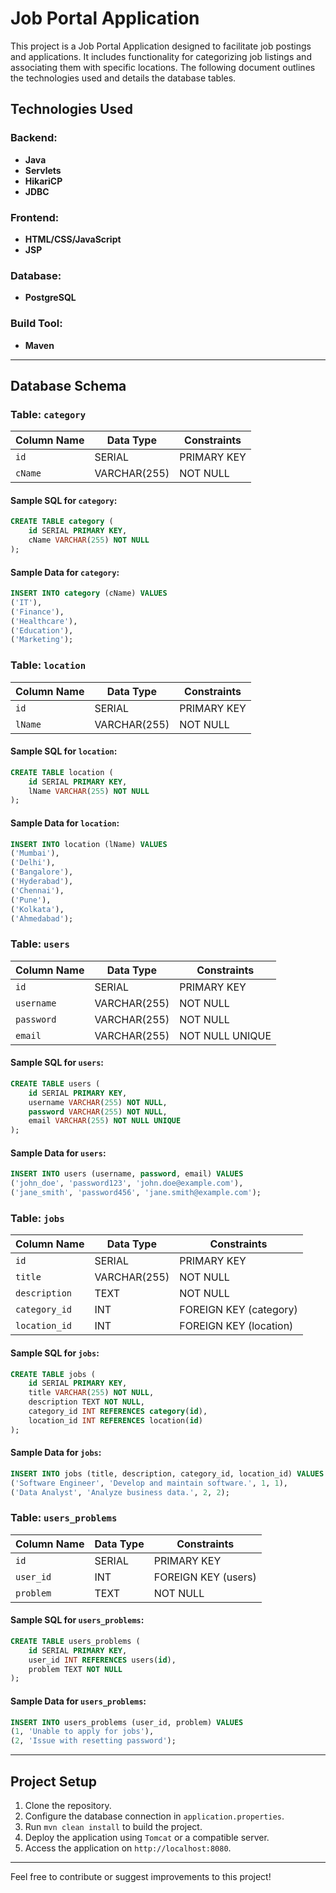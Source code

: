 # Job Portal Application

This project is a Job Portal Application designed to facilitate job postings and applications. It includes functionality for categorizing job listings and associating them with specific locations. The following document outlines the technologies used and details the database tables.

## Technologies Used

### Backend:
- **Java**
- **Servlets**
- **HikariCP**
- **JDBC**

### Frontend:
- **HTML/CSS/JavaScript**
- **JSP**

### Database:
- **PostgreSQL**

### Build Tool:
- **Maven**

---

## Database Schema

### Table: `category`

| Column Name | Data Type    | Constraints         |
|-------------|--------------|---------------------|
| `id`        | SERIAL       | PRIMARY KEY         |
| `cName`     | VARCHAR(255) | NOT NULL            |

#### Sample SQL for `category`:
```sql
CREATE TABLE category (
    id SERIAL PRIMARY KEY,
    cName VARCHAR(255) NOT NULL
);
```

#### Sample Data for `category`:
```sql
INSERT INTO category (cName) VALUES 
('IT'),
('Finance'),
('Healthcare'),
('Education'),
('Marketing');
```

### Table: `location`

| Column Name | Data Type    | Constraints         |
|-------------|--------------|---------------------|
| `id`        | SERIAL       | PRIMARY KEY         |
| `lName`     | VARCHAR(255) | NOT NULL            |

#### Sample SQL for `location`:
```sql
CREATE TABLE location (
    id SERIAL PRIMARY KEY,
    lName VARCHAR(255) NOT NULL
);
```

#### Sample Data for `location`:
```sql
INSERT INTO location (lName) VALUES 
('Mumbai'),
('Delhi'),
('Bangalore'),
('Hyderabad'),
('Chennai'),
('Pune'),
('Kolkata'),
('Ahmedabad');
```

### Table: `users`

| Column Name  | Data Type    | Constraints         |
|--------------|--------------|---------------------|
| `id`         | SERIAL       | PRIMARY KEY         |
| `username`   | VARCHAR(255) | NOT NULL            |
| `password`   | VARCHAR(255) | NOT NULL            |
| `email`      | VARCHAR(255) | NOT NULL UNIQUE     |

#### Sample SQL for `users`:
```sql
CREATE TABLE users (
    id SERIAL PRIMARY KEY,
    username VARCHAR(255) NOT NULL,
    password VARCHAR(255) NOT NULL,
    email VARCHAR(255) NOT NULL UNIQUE
);
```

#### Sample Data for `users`:
```sql
INSERT INTO users (username, password, email) VALUES 
('john_doe', 'password123', 'john.doe@example.com'),
('jane_smith', 'password456', 'jane.smith@example.com');
```

### Table: `jobs`

| Column Name      | Data Type    | Constraints            |
|------------------|--------------|------------------------|
| `id`             | SERIAL       | PRIMARY KEY            |
| `title`          | VARCHAR(255) | NOT NULL               |
| `description`    | TEXT         | NOT NULL               |
| `category_id`    | INT          | FOREIGN KEY (category) |
| `location_id`    | INT          | FOREIGN KEY (location) |

#### Sample SQL for `jobs`:
```sql
CREATE TABLE jobs (
    id SERIAL PRIMARY KEY,
    title VARCHAR(255) NOT NULL,
    description TEXT NOT NULL,
    category_id INT REFERENCES category(id),
    location_id INT REFERENCES location(id)
);
```

#### Sample Data for `jobs`:
```sql
INSERT INTO jobs (title, description, category_id, location_id) VALUES 
('Software Engineer', 'Develop and maintain software.', 1, 1),
('Data Analyst', 'Analyze business data.', 2, 2);
```

### Table: `users_problems`

| Column Name  | Data Type    | Constraints         |
|--------------|--------------|---------------------|
| `id`         | SERIAL       | PRIMARY KEY         |
| `user_id`    | INT          | FOREIGN KEY (users) |
| `problem`    | TEXT         | NOT NULL            |

#### Sample SQL for `users_problems`:
```sql
CREATE TABLE users_problems (
    id SERIAL PRIMARY KEY,
    user_id INT REFERENCES users(id),
    problem TEXT NOT NULL
);
```

#### Sample Data for `users_problems`:
```sql
INSERT INTO users_problems (user_id, problem) VALUES 
(1, 'Unable to apply for jobs'),
(2, 'Issue with resetting password');
```

---

## Project Setup

1. Clone the repository.
2. Configure the database connection in `application.properties`.
3. Run `mvn clean install` to build the project.
4. Deploy the application using `Tomcat` or a compatible server.
5. Access the application on `http://localhost:8080`.

---

Feel free to contribute or suggest improvements to this project!
